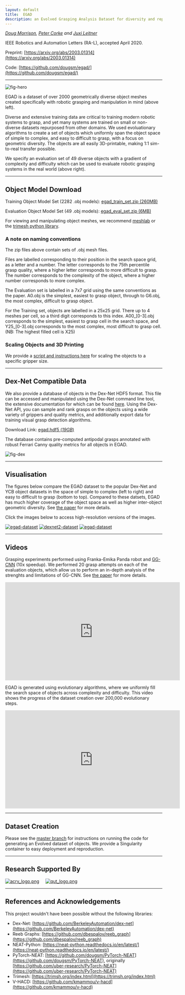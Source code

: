```yaml
---
layout: default
title:  EGAD
description: an Evolved Grasping Analysis Dataset for diversity and reproducibility in robotic manipulation
---
```


*[Doug Morrison](https://dougsm.com), [Peter Corke](http://petercorke.com) and [Juxi Leitner](http://juxi.net)*

IEEE Robotics and Automation Letters (RA-L), accepted April 2020.

Preprint: [https://arxiv.org/abs/2003.01314](https://arxiv.org/abs/2003.01314)

Code: [https://github.com/dougsm/egad/](https://github.com/dougsm/egad/)

---

![fig-hero](images/fig_hero.png)

EGAD is a dataset of over 2000 geometrically diverse object meshes created specifically with robotic grasping and manipulation in mind (above left).

Diverse and extensive training data are critical to training modern robotic systems to grasp, and yet many systems are trained on small or non-diverse datasets repurposed from other domains.  We used evoluationary algorithms to create a set of objects which uniformly span the object space of simple to complex,
and easy to difficult to grasp, with a focus on geometric diversity.  The objects are all easily 3D-printable, making 1:1 sim-to-real transfer possible.  

We specify an evaluation set of 49 diverse objects with a gradient of complexity and difficulty which can be used to evaluate robotic grasping systems in the real world (above right).   

---

## Object Model Download

Training Object Model Set (2282 .obj models): [egad_train_set.zip (260MB)](https://data.researchdatafinder.qut.edu.au/dataset/egad---evolved/resource/2b581c49-17f0-4941-8f8f-ffd4871c1117)

Evaluation Object Model Set (49 .obj models):  [egad_eval_set.zip (6MB)](https://data.researchdatafinder.qut.edu.au/dataset/egad---evolved/resource/f01c0b75-aa6d-4af9-b2a9-5edfee823e03)

For viewing and manipulating object meshes, we recommend [meshlab](http://www.meshlab.net/) or the [trimesh python library](https://trimsh.org/index.html).

### A note on naming conventions

The zip files above contain sets of .obj mesh files.  

Files are labelled corresponding to their position in the search space grid, as a letter and a number.
The letter corresponds to the 75th percentile grasp quality, where a higher letter corresponds to more difficult to grasp.
The number corresponds to the complexity of the object, where a higher number corresponds to more complex.

The Evaluation set is labelled in a 7x7 grid using the same conventions as the paper.
A0.obj is the simplest, easiest to grasp object, through to G6.obj, the most complex, difficult to grasp object.

For the Training set, objects are labelled in a 25x25 grid. There up to 4 meshes per cell, so a third digit corresponds to this index.
A00\_[0-3].obj corresponds to the simplest, 
easiest to grasp cell in the search space, and Y25\_[0-3].obj corresponds to the most complex, most difficult to grasp cell.
(NB: The highest filled cell is X25)

### Scaling Objects and 3D Printing

We provide a [script and instructions here](https://github.com/dougsm/egad/) for scaling the objects to a specific gripper size.

---

## Dex-Net Compatible Data

We also provide a database of objects in the Dex-Net HDF5 format. 
This file can be accessed and manipulated using the Dex-Net command line tool, the extensive documentation for which can be found [here](https://berkeleyautomation.github.io/dex-net/code.html).
Using the Dex-Net API, you can sample and rank grasps on the objects using a wide variety of grippers and quality metrics, and additionally export data for training visual grasp detection algorithms.

Download Link:  [egad.hdf5 (*19GB*)](https://data.researchdatafinder.qut.edu.au/dataset/egad---evolved/resource/a29c1e0d-c64f-4aa1-b9cd-bd8034194ac3)

The database contains pre-computed antipodal grasps annotated with robust Ferrari Canny quality metrics for all objects in EGAD.

![fig-dex](images/fig_dex.png)


--- 

## Visualisation

The figures below compare the EGAD dataset to the popular Dex-Net and YCB object datasets in the space of simple to complex (left to right) and easy to difficult to grasp (bottom to top).  Compared to these datsets, EGAD has much higher coverage of the object space as well as higher inter-object geometric diversity.  See [the paper](https://arxiv.org/abs/2003.01314) for more details.

Click the images below to access high-resolution versions of the images.

[![egad-dataset](images/egad_thumb.png "egad")](images/egad.png) [![dexnet2-dataset](images/dexnet_thumb.png "dexnet2")](images/dexnet.png) [![egad-dataset](images/ycb_thumb.png "title-1")](images/ycb.png)   


---

## Videos

Grasping experiments performed using Franka-Emika Panda robot and [GG-CNN](https://github.com/dougsm/mvp_grasp/) (10x speedup).  We performed 20 grasp attempts on each of the evaluation objects, which allow us to perform an in-depth analysis of the strenghts and limitations of GG-CNN.  See [the paper](https://arxiv.org/abs/2003.01314) for more details.

<iframe width="560" height="315" src="https://www.youtube.com/embed/fae8f5KqiQs" frameborder="0" allow="accelerometer; autoplay; encrypted-media; gyroscope; picture-in-picture" allowfullscreen></iframe>

EGAD is generated using evolutionary algorithms, where we uniformly fill the search space of objects across complexity and difficulty. This video shows the progress of the dataset creation over 200,000 evolutionary steps.

<iframe width="560" height="315" src="https://www.youtube.com/embed/X42A3Qjy8E4" frameborder="0" allow="accelerometer; autoplay; encrypted-media; gyroscope; picture-in-picture" allowfullscreen></iframe>

---

## Dataset Creation

Please see the [master branch](https://github.com/dougsm/egad/) for instructions on running the code for generating an Evolved dataset of objects.  We provide a Singularity container to easy deployment and reproduction.  

---

## Research Supported By

[![acrv_logo.png](images/acrv_logo.png "acrv_logo")](https://www.roboticvision.org/)&nbsp;&nbsp;&nbsp;&nbsp;&nbsp;[![qut_logo.png](images/qut_logo.png "qut_logo")](https://www.qut.edu.au/)


---

## References and Acknowledgements

This project wouldn't have been possible without the following libraries:

- Dex-Net: [https://github.com/BerkeleyAutomation/dex-net](https://github.com/BerkeleyAutomation/dex-net)
- Reeb Graphs: [https://github.com/dbespalov/reeb_graph](https://github.com/dbespalov/reeb_graph)
- NEAT-Python: [https://neat-python.readthedocs.io/en/latest/](https://neat-python.readthedocs.io/en/latest/)
- PyTorch-NEAT: [https://github.com/dougsm/PyTorch-NEAT](https://github.com/dougsm/PyTorch-NEAT), originally [https://github.com/uber-research/PyTorch-NEAT](https://github.com/uber-research/PyTorch-NEAT)
- Trimesh: [https://trimsh.org/index.html](https://trimsh.org/index.html)
- V-HACD: [https://github.com/kmammou/v-hacd](https://github.com/kmammou/v-hacd)
